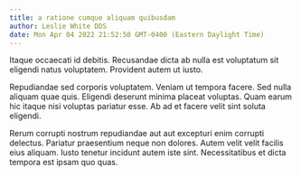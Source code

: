 ```yaml
---
title: a ratione cumque aliquam quibusdam
author: Leslie White DDS
date: Mon Apr 04 2022 21:52:50 GMT-0400 (Eastern Daylight Time)
---
```

Itaque occaecati id debitis. Recusandae dicta ab nulla est voluptatum sit eligendi natus voluptatem. Provident autem ut iusto.

 Repudiandae sed corporis voluptatem. Veniam ut tempora facere. Sed nulla aliquam quae quis. Eligendi deserunt minima placeat voluptas. Quam earum hic itaque nisi voluptas pariatur esse. Ab ad et facere velit sint soluta eligendi.

 Rerum corrupti nostrum repudiandae aut aut excepturi enim corrupti delectus. Pariatur praesentium neque non dolores. Autem velit velit facilis eius aliquam. Iusto tenetur incidunt autem iste sint. Necessitatibus et dicta tempora est ipsam quo quas.